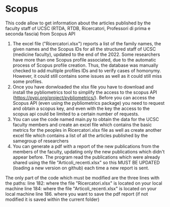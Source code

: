 # Scopus
This code allow to get information about the articles published by the faculty staff of UCSC (RTDA, RTDB, Ricercatori, Professori di prima e seconda fascia) from Scopus API
1. The excel file ("Ricercatori.xlsx") reports a list of the family names, the given names and the Scopus IDs for all the structured staff of UCSC (medicine faculty), updated to the end of the 2022. Some researchers have more than one Scopus profile associated, due to the automatic process of Scopus profile creation. Thus, the database was manually checked to add multiple profiles IDs and to verify cases of homonymy. However, it could still contains some issues as well as it could still miss some profiles.
2. Once you have donwloaded the xlsx file you have to download and install the pybliometrics tool to simplify the access to the scopus API (https://pypi.org/project/pybliometrics/). Before you can access the Scopus API (even using the pybliometrics package) you need to request and obtain a scopus key, and even with the key the access to the scopus api could be limited to a certain number of requests.
3. You can use the code named main.py to obtain the data for the UCSC faculty members and create an excel file which contains the basic metrics for the peoples in Ricercatori.xlsx file as well as create another excel file which contains a list of all the articles published by the samegroup of researchers 
4. You can generate a pdf with a report of the new publications from the members of the faculty, updating only the new publications which didn't appear before. The program read the publications which were already shared using the file "Articoli_recenti.xlsx" so this MUST BE UPDATED (loading a new version on github) each time a new report is sent. 

The only part of the code which must be modified are the three lines with the paths:
line 182: where the file "Ricercatori.xlsx" is located on your local machine
line 184: where the file "Articoli_recenti.xlsx" is located on your local machine
line 186. where you want to save the pdf report (if not modified it is saved within the current folder)
